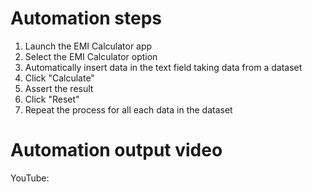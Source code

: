 # Automation steps

1. Launch the EMI Calculator app
2. Select the EMI Calculator option
3. Automatically insert data in the text field taking data from a dataset
4. Click "Calculate"
5. Assert the result
6. Click "Reset"
7. Repeat the process for all each data in the dataset

# Automation output video

YouTube: